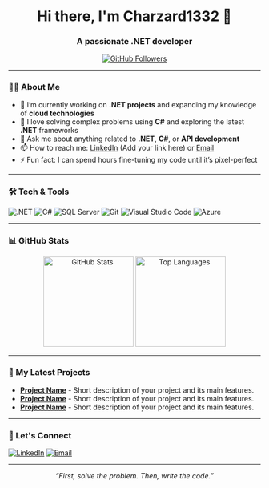 <h1 align="center">Hi there, I'm Charzard1332 👋</h1>
<h3 align="center">A passionate .NET developer</h3>

<p align="center">
  <a href="https://github.com/Charzard1332?tab=followers">
    <img src="https://img.shields.io/github/followers/Charzard1332?label=Follow&style=social" alt="GitHub Followers" />
  </a>
</p>

---

### 👨‍💻 About Me

- 🌱 I’m currently working on **.NET projects** and expanding my knowledge of **cloud technologies**  
- 🚀 I love solving complex problems using **C#** and exploring the latest **.NET** frameworks  
- 💬 Ask me about anything related to **.NET**, **C#**, or **API development**  
- 📫 How to reach me: [LinkedIn](#) (Add your link here) or [Email](mailto:your-email@example.com)  
- ⚡ Fun fact: I can spend hours fine-tuning my code until it’s pixel-perfect  

---

### 🛠️ Tech & Tools

<!-- Badges: You can search for more badges on https://shields.io or https://github.com/alexandresanlim/Badges4-README.md-Profile -->

![.NET](https://img.shields.io/badge/.NET-5C2D91?style=for-the-badge&logo=.net&logoColor=white)
![C#](https://img.shields.io/badge/C%23-239120.svg?style=for-the-badge&logo=c-sharp&logoColor=white)
![SQL Server](https://img.shields.io/badge/SQL%20Server-CC2927.svg?style=for-the-badge&logo=microsoft-sql-server&logoColor=white)
![Git](https://img.shields.io/badge/Git-F05032.svg?style=for-the-badge&logo=git&logoColor=white)
![Visual Studio Code](https://img.shields.io/badge/VS%20Code-007ACC.svg?style=for-the-badge&logo=visual-studio-code&logoColor=white)
![Azure](https://img.shields.io/badge/Azure-0078D4?style=for-the-badge&logo=microsoft-azure&logoColor=white)

---

### 📊 GitHub Stats

<p align="center">
  <img src="https://github-readme-stats.vercel.app/api?username=Charzard1332&show_icons=true&theme=radical" alt="GitHub Stats" height="180" />
  <img src="https://github-readme-stats.vercel.app/api/top-langs/?username=Charzard1332&layout=compact&theme=radical" alt="Top Languages" height="180" />
</p>

<!-- If the stats don’t appear or if you need more customization, you can visit:
     https://github.com/anuraghazra/github-readme-stats
-->

---

### 🚀 My Latest Projects

- [**Project Name**](#) - Short description of your project and its main features.  
- [**Project Name**](#) - Short description of your project and its main features.  
- [**Project Name**](#) - Short description of your project and its main features.  

---

### 🤝 Let's Connect

<p>
  <a href="#" target="_blank"><img alt="LinkedIn" src="https://img.shields.io/badge/LinkedIn-%230077B5.svg?&style=for-the-badge&logo=linkedin&logoColor=white" /></a>
  <a href="mailto:charchar7256@icloud.comm" target="_blank"><img alt="Email" src="https://img.shields.io/badge/Email-D14836?style=for-the-badge&logo=gmail&logoColor=white" /></a>
</p>

---

<p align="center">
  <em>
    “First, solve the problem. Then, write the code.” 
  </em>
</p>

